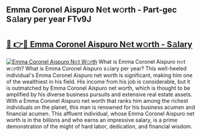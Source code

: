 ## Emma Coronel Aispuro N𝚎t w𝚘rth - Part-gec S𝚊lary per year FTv9J

# <h2><a href="http://gc2g0f.nevu.top/?p=Emma+Coronel+Aispuro">🔗 👉🔴 Emma Coronel Aispuro N𝚎t w𝚘rth - S𝚊lary</a></h2>

[![Emma Coronel Aispuro N𝚎t W𝚘rth](https://i.imgur.com/Oavwk0R.jpeg)](http://gc2g0f.nevu.top/?p=Emma+Coronel+Aispuro)
What is Emma Coronel Aispuro n𝚎t w𝚘rth? What is Emma Coronel Aispuro s𝚊lary per year?
This well-heeled individual's Emma Coronel Aispuro net worth is significant, making him one of the wealthiest in his field. His income from his job is considerable, but it is outmatched by Emma Coronel Aispuro net worth, which is thought to be amplified by his diverse business pursuits and extensive real estate assets. With a Emma Coronel Aispuro net worth that ranks him among the richest individuals on the planet, this man is renowned for his business acumen and financial acumen. This affluent individual, whose Emma Coronel Aispuro net worth is in the billions and who earns an impressive salary, is a prime demonstration of the might of hard labor, dedication, and financial wisdom.

